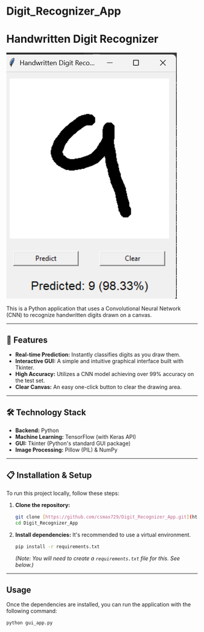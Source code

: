 # Digit_Recognizer_App
# Handwritten Digit Recognizer
![Demo of the application](image/demo.png)

This is a Python application that uses a Convolutional Neural Network (CNN) to recognize handwritten digits drawn on a canvas.

---

## 🚀 Features

* **Real-time Prediction:** Instantly classifies digits as you draw them.
* **Interactive GUI:** A simple and intuitive graphical interface built with Tkinter.
* **High Accuracy:** Utilizes a CNN model achieving over 99% accuracy on the test set.
* **Clear Canvas:** An easy one-click button to clear the drawing area.
  
---

## 🛠️ Technology Stack 

* **Backend:** Python
* **Machine Learning:** TensorFlow (with Keras API)
* **GUI:** Tkinter (Python's standard GUI package)
* **Image Processing:** Pillow (PIL) & NumPy

---

## 📋 Installation & Setup

To run this project locally, follow these steps:

1.  **Clone the repository:**
    ```bash
    git clone [https://github.com/csmax729/Digit_Recognizer_App.git](https://github.com/csmax729/Digit_Recognizer_App.git)
    cd Digit_Recognizer_App
    ```

2.  **Install dependencies:**
    It's recommended to use a virtual environment.
    ```bash
    pip install -r requirements.txt
    ```
    *(Note: You will need to create a `requirements.txt` file for this. See below.)*

---

## Usage

Once the dependencies are installed, you can run the application with the following command:

```bash
python gui_app.py


